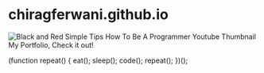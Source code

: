 # chiragferwani.github.io
 ![Black and Red Simple Tips How To Be A Programmer Youtube Thumbnail](https://user-images.githubusercontent.com/99381741/156370004-e4176dfc-314d-497e-adeb-f10410c6417d.png)
 My Portfolio, Check it out!

(function repeat() {
eat();
sleep();
code();
repeat();
})();
